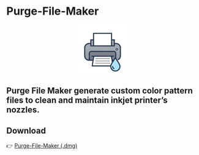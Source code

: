 # Purge-File-Maker

<p align="center">
  <img src="https://github.com/simonwan1980/NozzleClogFree/blob/main/icon/icon.png" width="128" height="128" alt="NozzleClogFree Icon">
</p>

## Purge File Maker generate custom color pattern files to clean and maintain inkjet printer’s nozzles.

## Download

👉 [Purge-File-Maker (.dmg)](https://github.com/simonwan1980/nozzleclogfree/releases/download/v2.9.4/NozzleClogFree.dmg)
